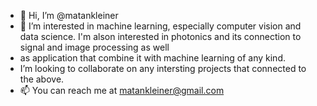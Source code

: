 - 👋 Hi, I’m @matankleiner
- 👀 I’m interested in machine learning, especially computer vision and data science. I'm alson interested in photonics and its connection to signal and image processing as well 
- as application that combine it with machine learning of any kind. 
- I’m looking to collaborate on any intersting projects that connected to the above. 
- 📫 You can reach me at matankleiner@gmail.com 

<!---
matankleiner/matankleiner is a ✨ special ✨ repository because its `README.md` (this file) appears on your GitHub profile.
You can click the Preview link to take a look at your changes.
--->
